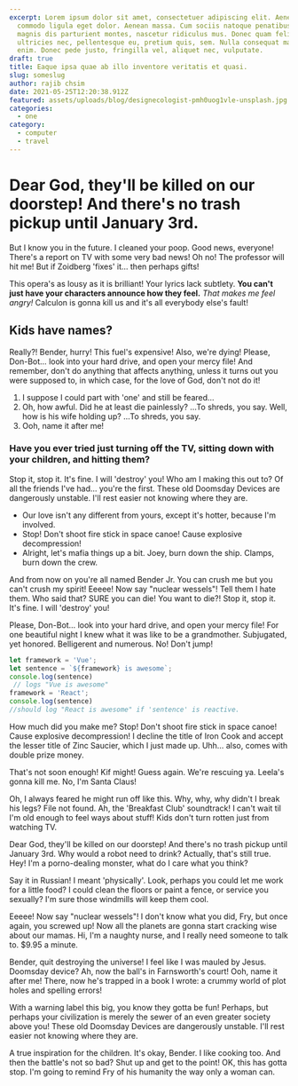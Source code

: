 ```yaml
---
excerpt: Lorem ipsum dolor sit amet, consectetuer adipiscing elit. Aenean
  commodo ligula eget dolor. Aenean massa. Cum sociis natoque penatibus et
  magnis dis parturient montes, nascetur ridiculus mus. Donec quam felis,
  ultricies nec, pellentesque eu, pretium quis, sem. Nulla consequat massa quis
  enim. Donec pede justo, fringilla vel, aliquet nec, vulputate.
draft: true
title: Eaque ipsa quae ab illo inventore veritatis et quasi.
slug: someslug
author: rajib chsim
date: 2021-05-25T12:20:38.912Z
featured: assets/uploads/blog/designecologist-pmh0uog1vle-unsplash.jpg
categories:
  - one
category:
  - computer
  - travel
---
```

# Dear God, they'll be killed on our doorstep! And there's no trash pickup until January 3rd.

But I know you in the future. I cleaned your poop. Good news, everyone! There's a report on TV with some very bad news! Oh no! The professor will hit me! But if Zoidberg 'fixes' it… then perhaps gifts!

This opera's as lousy as it is brilliant! Your lyrics lack subtlety. **You can't just have your characters announce how they feel.** *That makes me feel angry!* Calculon is gonna kill us and it's all everybody else's fault!

## Kids have names?

Really?! Bender, hurry! This fuel's expensive! Also, we're dying! Please, Don-Bot… look into your hard drive, and open your mercy file! And remember, don't do anything that affects anything, unless it turns out you were supposed to, in which case, for the love of God, don't not do it!

1. I suppose I could part with 'one' and still be feared…
2. Oh, how awful. Did he at least die painlessly? …To shreds, you say. Well, how is his wife holding up? …To shreds, you say.
3. Ooh, name it after me!

### Have you ever tried just turning off the TV, sitting down with your children, and hitting them?

Stop it, stop it. It's fine. I will 'destroy' you! Who am I making this out to? Of all the friends I've had… you're the first. These old Doomsday Devices are dangerously unstable. I'll rest easier not knowing where they are.

* Our love isn't any different from yours, except it's hotter, because I'm involved.
* Stop! Don't shoot fire stick in space canoe! Cause explosive decompression!
* Alright, let's mafia things up a bit. Joey, burn down the ship. Clamps, burn down the crew.

And from now on you're all named Bender Jr. You can crush me but you can't crush my spirit! Eeeee! Now say "nuclear wessels"! Tell them I hate them. Who said that? SURE you can die! You want to die?! Stop it, stop it. It's fine. I will 'destroy' you!

Please, Don-Bot… look into your hard drive, and open your mercy file! For one beautiful night I knew what it was like to be a grandmother. Subjugated, yet honored. Belligerent and numerous. No! Don't jump!

```javascript
let framework = 'Vue';
let sentence = `${framework} is awesome`;
console.log(sentence)
 // logs "Vue is awesome"
framework = 'React';
console.log(sentence)
//should log "React is awesome" if 'sentence' is reactive.
```

How much did you make me? Stop! Don't shoot fire stick in space canoe! Cause explosive decompression! I decline the title of Iron Cook and accept the lesser title of Zinc Saucier, which I just made up. Uhh… also, comes with double prize money.

That's not soon enough! Kif might! Guess again. We're rescuing ya. Leela's gonna kill me. No, I'm Santa Claus!

Oh, I always feared he might run off like this. Why, why, why didn't I break his legs? File not found. Ah, the 'Breakfast Club' soundtrack! I can't wait til I'm old enough to feel ways about stuff! Kids don't turn rotten just from watching TV.

Dear God, they'll be killed on our doorstep! And there's no trash pickup until January 3rd. Why would a robot need to drink? Actually, that's still true. Hey! I'm a porno-dealing monster, what do I care what you think?

Say it in Russian! I meant 'physically'. Look, perhaps you could let me work for a little food? I could clean the floors or paint a fence, or service you sexually? I'm sure those windmills will keep them cool.

Eeeee! Now say "nuclear wessels"! I don't know what you did, Fry, but once again, you screwed up! Now all the planets are gonna start cracking wise about our mamas. Hi, I'm a naughty nurse, and I really need someone to talk to. $9.95 a minute.

Bender, quit destroying the universe! I feel like I was mauled by Jesus. Doomsday device? Ah, now the ball's in Farnsworth's court! Ooh, name it after me! There, now he's trapped in a book I wrote: a crummy world of plot holes and spelling errors!

With a warning label this big, you know they gotta be fun! Perhaps, but perhaps your civilization is merely the sewer of an even greater society above you! These old Doomsday Devices are dangerously unstable. I'll rest easier not knowing where they are.

A true inspiration for the children. It's okay, Bender. I like cooking too. And then the battle's not so bad? Shut up and get to the point! OK, this has gotta stop. I'm going to remind Fry of his humanity the way only a woman can.